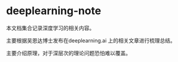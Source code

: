 # deeplearning-note

本文档集合记录深度学习的相关内容。

主要根据吴恩达博士发布在deeplearning.ai 上的相关文章进行梳理总结。

主要介绍原理，对于深层次的理论问题恐怕难以覆盖。

